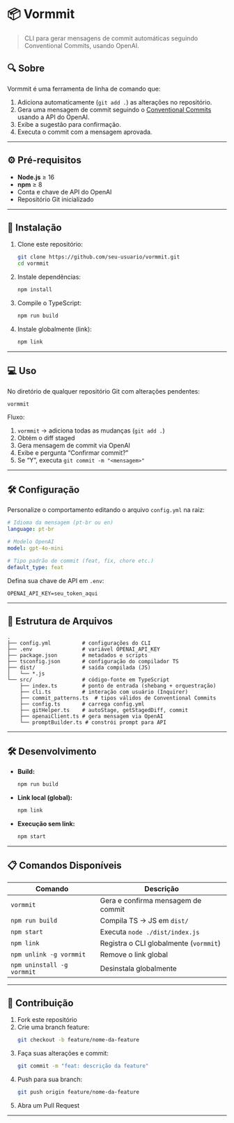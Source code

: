 # 📦 Vormmit

> CLI para gerar mensagens de commit automáticas seguindo Conventional Commits, usando OpenAI.


## 🔍 Sobre

Vormmit é uma ferramenta de linha de comando que:

1. Adiciona automaticamente (`git add .`) as alterações no repositório.  
2. Gera uma mensagem de commit seguindo o [Conventional Commits](https://www.conventionalcommits.org/) usando a API do OpenAI.  
3. Exibe a sugestão para confirmação.  
4. Executa o commit com a mensagem aprovada.  

---

## ⚙️ Pré-requisitos

- **Node.js** ≥ 16  
- **npm** ≥ 8  
- Conta e chave de API do OpenAI  
- Repositório Git inicializado

---

## 🚀 Instalação

1. Clone este repositório:
   ```bash
   git clone https://github.com/seu-usuario/vormmit.git
   cd vormmit
   ```

2. Instale dependências:
   ```bash
   npm install
   ```

3. Compile o TypeScript:
   ```bash
   npm run build
   ```

4. Instale globalmente (link):
   ```bash
   npm link
   ```

---

## 💻 Uso

No diretório de qualquer repositório Git com alterações pendentes:

```bash
vormmit
```

Fluxo:

1. `vormmit` → adiciona todas as mudanças (`git add .`)  
2. Obtém o diff staged  
3. Gera mensagem de commit via OpenAI  
4. Exibe e pergunta “Confirmar commit?”  
5. Se “Y”, executa `git commit -m "<mensagem>"`

---

## 🛠️ Configuração

Personalize o comportamento editando o arquivo `config.yml` na raiz:

```yaml
# Idioma da mensagem (pt-br ou en)
language: pt-br

# Modelo OpenAI
model: gpt-4o-mini

# Tipo padrão de commit (feat, fix, chore etc.)
default_type: feat
```

Defina sua chave de API em `.env`:

```dotenv
OPENAI_API_KEY=seu_token_aqui
```

---

## 📂 Estrutura de Arquivos

```plaintext
.
├── config.yml          # configurações do CLI
├── .env                # variável OPENAI_API_KEY
├── package.json        # metadados e scripts
├── tsconfig.json       # configuração do compilador TS
├── dist/               # saída compilada (JS)
│   └── *.js
└── src/                # código-fonte em TypeScript
    ├── index.ts        # ponto de entrada (shebang + orquestração)
    ├── cli.ts          # interação com usuário (Inquirer)
    ├── commit_patterns.ts  # tipos válidos de Conventional Commits
    ├── config.ts       # carrega config.yml
    ├── gitHelper.ts    # autoStage, getStagedDiff, commit
    ├── openaiClient.ts # gera mensagem via OpenAI
    └── promptBuilder.ts # constrói prompt para API
```

---

## 🛠️ Desenvolvimento

- **Build:**  
  ```bash
  npm run build
  ```

- **Link local (global):**  
  ```bash
  npm link
  ```

- **Execução sem link:**  
  ```bash
  npm start
  ```

---

## 📋 Comandos Disponíveis

| Comando                  | Descrição                                    |
| ------------------------ | -------------------------------------------- |
| `vormmit`                | Gera e confirma mensagem de commit           |
| `npm run build`          | Compila TS → JS em `dist/`                   |
| `npm start`              | Executa `node ./dist/index.js`               |
| `npm link`               | Registra o CLI globalmente (`vormmit`)       |
| `npm unlink -g vormmit`  | Remove o link global                         |
| `npm uninstall -g vormmit` | Desinstala globalmente                     |

---

## 🤝 Contribuição

1. Fork este repositório  
2. Crie uma branch feature:  
   ```bash
   git checkout -b feature/nome-da-feature
   ```
3. Faça suas alterações e commit:  
   ```bash
   git commit -m "feat: descrição da feature"
   ```
4. Push para sua branch:  
   ```bash
   git push origin feature/nome-da-feature
   ```
5. Abra um Pull Request

---
